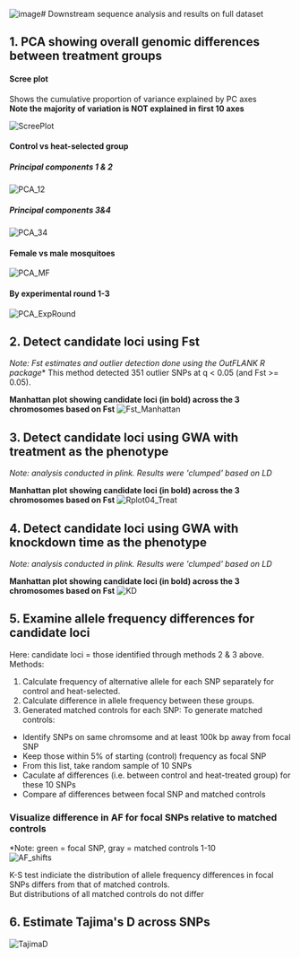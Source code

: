 ![image](https://github.com/lcouper/MosquitoThermalSelection/assets/10873177/c7a285dc-3249-4c32-8a3c-22521a08fc6a)# Downstream sequence analysis and results on full dataset

## 1. PCA showing overall genomic differences between treatment groups

####  Scree plot 
Shows the cumulative proportion of variance explained by PC axes   
**Note the majority of variation is NOT explained in first 10 axes**

![ScreePlot](https://github.com/lcouper/MosquitoThermalSelection/assets/10873177/dd32a321-5cef-46e2-9157-514b2fd98d47)

#### Control vs heat-selected group 
##### Principal components 1 & 2
![PCA_12](https://github.com/lcouper/MosquitoThermalSelection/assets/10873177/8b113734-0c96-49cb-8111-e5de4d15818f)

##### Principal components 3&4
![PCA_34](https://github.com/lcouper/MosquitoThermalSelection/assets/10873177/f6d5a685-2846-4904-9d04-02e4a46af17e)

#### Female vs male mosquitoes
![PCA_MF](https://github.com/lcouper/MosquitoThermalSelection/assets/10873177/53bf07c0-4626-4a25-8b93-44a4d35ca248)

#### By experimental round 1-3
![PCA_ExpRound](https://github.com/lcouper/MosquitoThermalSelection/assets/10873177/4f0750a7-949a-4028-9f24-f543e943f5b2)

## 2. Detect candidate loci using Fst
*Note: Fst estimates and outlier detection done using the OutFLANK R package**
This method detected 351 outlier SNPs at q < 0.05 (and Fst >= 0.05).

**Manhattan plot showing candidate loci (in bold) across the 3 chromosomes based on Fst**
![Fst_Manhattan](https://github.com/lcouper/MosquitoThermalSelection/assets/10873177/5c5f696b-056e-4c7a-858c-7566efaf4b98)

## 3. Detect candidate loci using GWA with treatment as the phenotype
*Note: analysis conducted in plink. Results were 'clumped' based on LD*

**Manhattan plot showing candidate loci (in bold) across the 3 chromosomes based on Fst**
![Rplot04_Treat](https://github.com/lcouper/MosquitoThermalSelection/assets/10873177/e0a2490a-6a0b-4b24-afa5-b6ed1066d07f)

## 4. Detect candidate loci using GWA with knockdown time as the phenotype
*Note: analysis conducted in plink. Results were 'clumped' based on LD*

**Manhattan plot showing candidate loci (in bold) across the 3 chromosomes based on Fst**
![KD](https://github.com/lcouper/MosquitoThermalSelection/assets/10873177/54280dd8-8c61-4be6-ab04-72365d458b4c)

## 5. Examine allele frequency differences for candidate loci 
Here: candidate loci = those identified through methods 2 & 3 above.   
Methods:
1. Calculate frequency of alternative allele for each SNP separately for control and heat-selected.  
2. Calculate difference in allele frequency between these groups.   
3. Generated matched controls for each SNP:
To generate matched controls: 
- Identify SNPs on same chromsome and at least 100k bp away from focal SNP
- Keep those within 5% of starting (control) frequency as focal SNP
- From this list, take random sample of 10 SNPs
- Caculate af differences (i.e. between control and heat-treated group) for these 10 SNPs
- Compare af differences between focal SNP and matched controls   

### Visualize difference in AF for focal SNPs relative to matched controls
*Note: green = focal SNP, gray = matched controls 1-10   
![AF_shifts](https://github.com/lcouper/MosquitoThermalSelection/assets/10873177/33c21553-2e17-4fe3-bdd5-f8ae9343939a)

K-S test indiciate the distribution of allele frequency differences in focal SNPs differs from that of matched controls.  
But distributions of all matched controls do not differ

## 6. Estimate Tajima's D across SNPs
![TajimaD](https://github.com/lcouper/MosquitoThermalSelection/assets/10873177/50789688-81c9-4a91-84e7-38c1630cd577)

